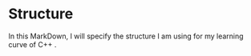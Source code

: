 # Structure 

In this MarkDown, I will specify the structure I am using for my learning curve of C++ .

## 
